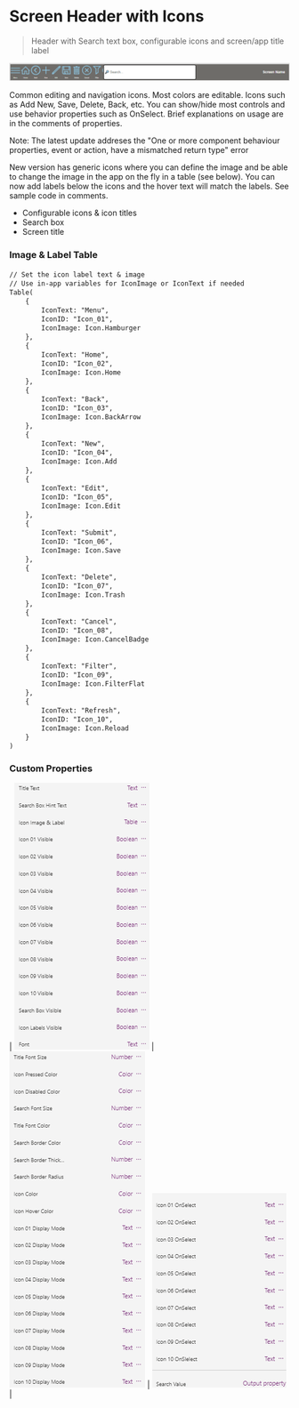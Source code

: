 # Screen Header with Icons
> Header with Search text box, configurable icons and screen/app title label

![(./../HeaderWithIcons/HeaderWithIcons.png)](./../HeaderWithIcons/HeaderWithIcons.png)

Common editing and navigation icons. Most colors are editable. Icons such as Add New, Save, Delete, Back, etc. You can show/hide most controls and use behavior properties such as OnSelect.
Brief explanations on usage are in the comments of properties.

Note: The latest update addreses the "One or more component behaviour properties, event or action, have a mismatched return type" error

New version has generic icons where you can define the image and be able to change the image in the app on the fly in a table (see below).
You can now add labels below the icons and the hover text will match the labels. See sample code in comments.
- Configurable icons & icon titles
- Search box
- Screen title
### Image & Label Table
~~~
// Set the icon label text & image
// Use in-app variables for IconImage or IconText if needed
Table(
    {
        IconText: "Menu",
        IconID: "Icon_01",
        IconImage: Icon.Hamburger
    },
    {
        IconText: "Home",
        IconID: "Icon_02",
        IconImage: Icon.Home
    },
    {
        IconText: "Back",
        IconID: "Icon_03",
        IconImage: Icon.BackArrow
    },
    {
        IconText: "New",
        IconID: "Icon_04",
        IconImage: Icon.Add
    },
    {
        IconText: "Edit",
        IconID: "Icon_05",
        IconImage: Icon.Edit
    },
    {
        IconText: "Submit",
        IconID: "Icon_06",
        IconImage: Icon.Save
    },
    {
        IconText: "Delete",
        IconID: "Icon_07",
        IconImage: Icon.Trash
    },
    {
        IconText: "Cancel",
        IconID: "Icon_08",
        IconImage: Icon.CancelBadge
    },
    {
        IconText: "Filter",
        IconID: "Icon_09",
        IconImage: Icon.FilterFlat
    },
    {
        IconText: "Refresh",
        IconID: "Icon_10",
        IconImage: Icon.Reload
    }
)
~~~
### Custom Properties
| ![(./../HeaderWithIcons/HeaderWithIconsProps1.png)](./../HeaderWithIcons/HeaderWithIconsProps1.png) | ![(./../HeaderWithIcons/HeaderWithIconsProps2.png)](./../HeaderWithIcons/HeaderWithIconsProps2.png) | ![(./../HeaderWithIcons/HeaderWithIconsProps3.png)](./../HeaderWithIcons/HeaderWithIconsProps3.png) | 
